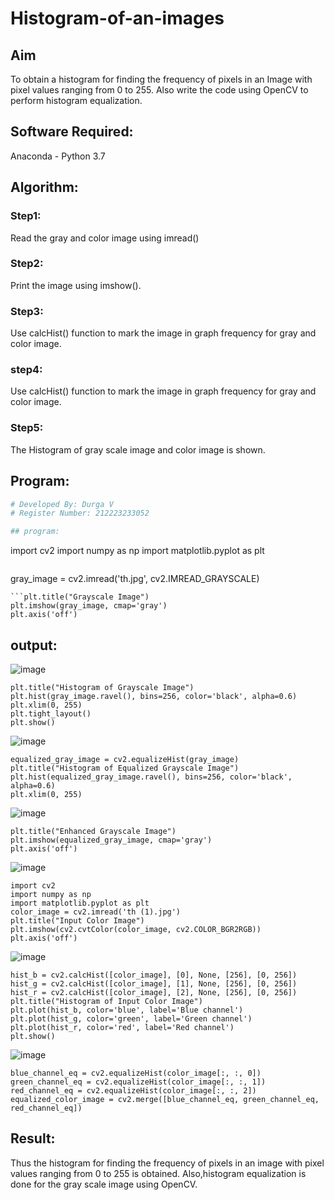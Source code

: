 # Histogram-of-an-images
## Aim
To obtain a histogram for finding the frequency of pixels in an Image with pixel values ranging from 0 to 255. Also write the code using OpenCV to perform histogram equalization.

## Software Required:
Anaconda - Python 3.7

## Algorithm:
### Step1:
Read the gray and color image using imread()

### Step2:
Print the image using imshow().



### Step3:
Use calcHist() function to mark the image in graph frequency for gray and color image.

### step4:
Use calcHist() function to mark the image in graph frequency for gray and color image.

### Step5:
The Histogram of gray scale image and color image is shown.


## Program:
```python
# Developed By: Durga V
# Register Number: 212223233052

## program:
```
import cv2
import numpy as np
import matplotlib.pyplot as plt
```
```
gray_image = cv2.imread('th.jpg', cv2.IMREAD_GRAYSCALE)
```
```plt.title("Grayscale Image")
plt.imshow(gray_image, cmap='gray')
plt.axis('off')
```

## output:

![image](https://github.com/user-attachments/assets/9ade9f53-ce16-4773-9489-e067621ce4b3)

```
plt.title("Histogram of Grayscale Image")
plt.hist(gray_image.ravel(), bins=256, color='black', alpha=0.6)
plt.xlim(0, 255)
plt.tight_layout()
plt.show()
```

![image](https://github.com/user-attachments/assets/2da7af41-66b4-4bc5-bdd3-5a95a8339d7d)

```
equalized_gray_image = cv2.equalizeHist(gray_image)
plt.title("Histogram of Equalized Grayscale Image")
plt.hist(equalized_gray_image.ravel(), bins=256, color='black', alpha=0.6)
plt.xlim(0, 255)
```

![image](https://github.com/user-attachments/assets/4e7d985c-a194-4fd5-b69a-dc83247eaee7)

```
plt.title("Enhanced Grayscale Image")
plt.imshow(equalized_gray_image, cmap='gray')
plt.axis('off')
```

![image](https://github.com/user-attachments/assets/8a481858-4152-4e25-8b3d-723540e0a20f)

```
import cv2
import numpy as np
import matplotlib.pyplot as plt
color_image = cv2.imread('th (1).jpg')
plt.title("Input Color Image")
plt.imshow(cv2.cvtColor(color_image, cv2.COLOR_BGR2RGB))
plt.axis('off')
```

![image](https://github.com/user-attachments/assets/3f31030f-55d7-4d96-b441-aa81c2570479)

```
hist_b = cv2.calcHist([color_image], [0], None, [256], [0, 256])
hist_g = cv2.calcHist([color_image], [1], None, [256], [0, 256])
hist_r = cv2.calcHist([color_image], [2], None, [256], [0, 256])
plt.title("Histogram of Input Color Image")
plt.plot(hist_b, color='blue', label='Blue channel')
plt.plot(hist_g, color='green', label='Green channel')
plt.plot(hist_r, color='red', label='Red channel')
plt.show()
```

![image](https://github.com/user-attachments/assets/177bdc45-9fd6-4c34-9d3c-89c47daf8955)
```
blue_channel_eq = cv2.equalizeHist(color_image[:, :, 0])
green_channel_eq = cv2.equalizeHist(color_image[:, :, 1])
red_channel_eq = cv2.equalizeHist(color_image[:, :, 2])
equalized_color_image = cv2.merge([blue_channel_eq, green_channel_eq, red_channel_eq])
```


## Result: 
Thus the histogram for finding the frequency of pixels in an image with pixel values ranging from 0 to 255 is obtained. Also,histogram equalization is done for the gray scale image using OpenCV.
